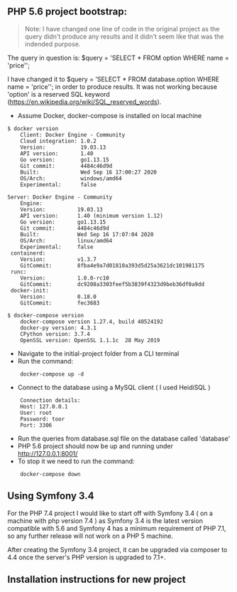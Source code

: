 ## PHP 5.6 project bootstrap: 

> Note: I have changed one line of code in the original project as the query didn't produce any results and it didn't seem like that was the indended purpose. 

The query in question is:   $query = 'SELECT * FROM option WHERE name = \'price\''; 

I have changed it to $query = 'SELECT * FROM database.option WHERE name = \'price\'';  in order to produce results. 
It was not working because 'option' is a reserved SQL keyword (https://en.wikipedia.org/wiki/SQL_reserved_words). 

- Assume Docker, docker-compose is installed on local machine 
```
$ docker version
	Client: Docker Engine - Community
 	Cloud integration: 1.0.2
 	Version:           19.03.13
 	API version:       1.40
 	Go version:        go1.13.15
 	Git commit:        4484c46d9d
 	Built:             Wed Sep 16 17:00:27 2020
 	OS/Arch:           windows/amd64
 	Experimental:      false

Server: Docker Engine - Community
 	Engine:
  	Version:          19.03.13
  	API version:      1.40 (minimum version 1.12)
  	Go version:       go1.13.15
  	Git commit:       4484c46d9d
  	Built:            Wed Sep 16 17:07:04 2020
  	OS/Arch:          linux/amd64
  	Experimental:     false
 containerd:
  	Version:          v1.3.7
  	GitCommit:        8fba4e9a7d01810a393d5d25a3621dc101981175
 runc:
  	Version:          1.0.0-rc10
  	GitCommit:        dc9208a3303feef5b3839f4323d9beb36df0a9dd
 docker-init:
  	Version:          0.18.0
  	GitCommit:        fec3683

$ docker-compose version
	docker-compose version 1.27.4, build 40524192
	docker-py version: 4.3.1
	CPython version: 3.7.4
	OpenSSL version: OpenSSL 1.1.1c  28 May 2019
```

- Navigate to the initial-project folder from a CLI terminal 
- Run the command: 
```
	docker-compose up -d 
```
- Connect to the database using a MySQL client ( I used HeidiSQL ) 
```
	Connection details:
	Host: 127.0.0.1
	User: root
	Password: toor 
	Port: 3306 
```
- Run the queries from database.sql file on the database called 'database' 
- PHP 5.6 project should now be up and running under http://127.0.0.1:8001/
- To stop it we need to run the command: 
```
	docker-compose down
```

## Using Symfony 3.4 

For the PHP 7.4 project I would like to start off with Symfony 3.4 ( on a machine with php version 7.4 ) as Symfony 3.4 is the latest version compatible with 5.6 and Symfony 4 has a minimum requirement of PHP 7.1, so any further release will not work on a PHP 5 machine. 

After creating the Symfony 3.4 project, it can be upgraded via composer to 4.4 once the server's PHP version is upgraded to 7.1+. 

## Installation instructions for new project 

